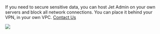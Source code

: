 [comment]: # ($page_title=🖥 On-premise)

If you need to secure sensitive data, you can host Jet Admin on your own servers and block all network connections. You can place it behind your VPN, in your own VPC. [Contact Us](http://jetadmin.io/contact)

![](https://gblobscdn.gitbook.com/assets%2F-LQ08RFAKZvFADEiXKFy%2F-MGi6R169_2JIw5Ff8rR%2F-MGi6WFVW4BsRi7nGPaa%2Fhow_it_work_on-premise_light_ver2.png?alt=media&token=aff82ee7-a077-4b16-bb4a-5a9e78138ccc)

